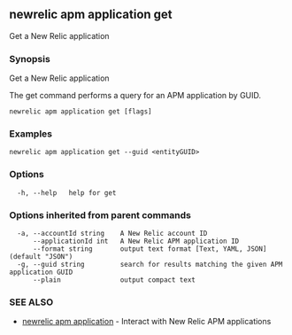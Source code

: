 ## newrelic apm application get

Get a New Relic application

### Synopsis

Get a New Relic application

The get command performs a query for an APM application by GUID.


```
newrelic apm application get [flags]
```

### Examples

```
newrelic apm application get --guid <entityGUID>
```

### Options

```
  -h, --help   help for get
```

### Options inherited from parent commands

```
  -a, --accountId string    A New Relic account ID
      --applicationId int   A New Relic APM application ID
      --format string       output text format [Text, YAML, JSON] (default "JSON")
  -g, --guid string         search for results matching the given APM application GUID
      --plain               output compact text
```

### SEE ALSO

* [newrelic apm application](newrelic_apm_application.md)	 - Interact with New Relic APM applications


